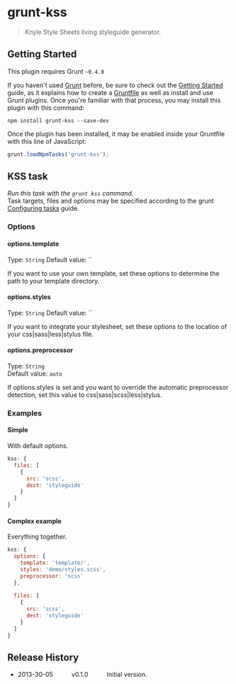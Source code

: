 # grunt-kss

> Knyle Style Sheets living styleguide generator.

## Getting Started
This plugin requires Grunt `~0.4.0`

If you haven't used [Grunt](http://gruntjs.com/) before, be sure to check out the [Getting Started](http://gruntjs.com/getting-started) guide, as it explains how to create a [Gruntfile](http://gruntjs.com/sample-gruntfile) as well as install and use Grunt plugins. Once you're familiar with that process, you may install this plugin with this command:

```shell
npm install grunt-kss --save-dev
```

Once the plugin has been installed, it may be enabled inside your Gruntfile with this line of JavaScript:

```js
grunt.loadNpmTasks('grunt-kss');
```

## KSS task

_Run this task with the `grunt kss` command._  
Task targets, files and options may be specified according to the grunt [Configuring tasks](http://gruntjs.com/configuring-tasks) guide.

### Options

#### options.template
Type: `String`
Default value: ``

If you want to use your own template, set these options to determine the path to your template directory.

#### options.styles
Type: `String`
Default value: ``

If you want to integrate your stylesheet, set these options to the location of your css|sass|less|stylus file.

#### options.preprocessor
Type: `String`  
Default value: `auto`

If options.styles is set and you want to override the automatic preprocessor detection, set this value to css|sass|scss|less|stylus.


### Examples

#### Simple
With default options.

```js
kss: {
  files: [
    {
      src: 'scss',
      dest: 'styleguide'
    }
  ]
}
```

#### Complex example
Everything together.

```js
kss: {
  options: {
    template: 'template/',
    styles: 'demo/styles.scss',
    preprocessor: 'scss'
  },
  
  files: [
    {
      src: 'scss',
      dest: 'styleguide'
    }
  ]
}
```

## Release History
 * 2013-30-05   v0.1.0   Initial version.
